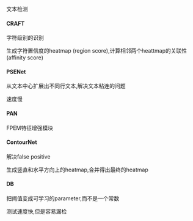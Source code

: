 文本检测

#### CRAFT

字符级别的识别

生成字符置信度的heatmap (region score),计算相邻两个heattmap的关联性 (affinity score)

#### PSENet

从文本中心扩展出不同行文本,解决文本粘连的问题

速度慢

#### PAN

FPEM特征增强模块

#### ContourNet

解决false positive

生成竖直和水平方向上的heatmap,合并得出最终的heatmap

#### DB

把阈值变成可学习的parameter,而不是一个常数

测试速度快,但是容易漏检

